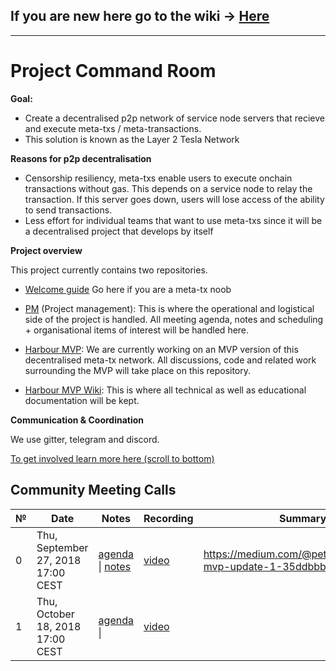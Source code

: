 ## If you are new here go to the wiki -> [Here](https://github.com/Meta-tx/Harbour-MVP/wiki)

***

# Project Command Room

**Goal:** 

- Create a decentralised p2p network of service node servers that recieve and execute meta-txs / meta-transactions.
- This solution is known as the Layer 2 Tesla Network

**Reasons for p2p decentralisation**
- Censorship resiliency, meta-txs enable users to execute onchain transactions without gas. This depends on a service node to relay the transaction. If this server goes down, users will lose access of the ability to send transactions.
- Less effort for individual teams that want to use meta-txs since it will be a decentralised project that develops by itself

**Project overview**

This project currently contains two repositories.

- [Welcome guide](https://github.com/Meta-tx/Harbour-MVP/wiki) Go here if you are a meta-tx noob

- [PM](https://github.com/Meta-tx/PM) (Project management): This is where the operational and logistical side of the project is handled. All meeting agenda, notes and scheduling + organisational items of interest will be handled here.

- [Harbour MVP](https://github.com/Meta-tx/Harbour-MVP): We are currently working on an MVP version of this decentralised meta-tx network. All discussions, code and related work surrounding the MVP will take place on this repository.

- [Harbour MVP Wiki](https://github.com/Meta-tx/Harbour-MVP/wiki): This is where all technical as well as educational documentation will be kept. 

**Communication & Coordination**

We use gitter, telegram and discord.

[To get involved learn more here (scroll to bottom)](https://github.com/Meta-tx/Harbour-MVP/wiki)


## Community Meeting Calls

 №  | Date                             | Notes          | Recording            | Summary |
--- | -------------------------------- | -------------- | -------------------- | -------------------- |
 0 | Thu, September 27, 2018 17:00 CEST | [agenda](https://github.com/Meta-tx/PM/blob/master/agenda-notes/call-0-agenda-1.md) \| [notes](https://github.com/Meta-tx/PM/blob/master/agenda-notes/call-0-notes.md) | [video](https://www.youtube.com/watch?v=tKOtWPopl8Q&t=) | https://medium.com/@pet3rpan/harbour-mvp-update-1-35ddbbb9e288 | 
 1 | Thu, October 18, 2018 17:00 CEST | [agenda](https://hackmd.io/hfdlXet-RLiEJGHV4gylZg?edit) \|  |[video](https://youtu.be/x1IwRQStvrQ)|


